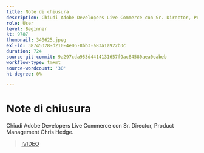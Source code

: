 ```yaml
---
title: Note di chiusura
description: Chiudi Adobe Developers Live Commerce con Sr. Director, Product Management Chris Hedge.
role: User
level: Beginner
kt: 9787
thumbnail: 340625.jpeg
exl-id: 38745328-d210-4e06-8bb3-a83a1a922b3c
duration: 724
source-git-commit: 9a297cda953d4414131657f9ac84580aea0eabeb
workflow-type: tm+mt
source-wordcount: '30'
ht-degree: 0%

---
```


# Note di chiusura

Chiudi Adobe Developers Live Commerce con Sr. Director, Product Management Chris Hedge.

>[!VIDEO](https://video.tv.adobe.com/v/340625/?quality=12&learn=on)
